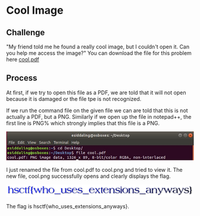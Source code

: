 # Cool Image

## Challenge

"My friend told me he found a really cool image, but I couldn't open it. Can you help me access the image?"
You can download the file for this problem here [cool.pdf](cool.pdf)

## Process

At first, if we try to open this file as a PDF, we are told that it will not open because it is damaged or the file tpe is not recognized. 

If we run the command file on the given file we can are told that this is not actually a PDF, but a PNG. Similarly if we open up the file in notepad++, the first line is PNG% which strongly implies that this file is a PNG.

![Running the command file on the file](Capture.JPG)

I just renamed the file from cool.pdf to cool.png and tried to view it. The new file, cool.png successfully opens and clearly displays the flag.

![opening up the new PNG file](cool.png)

The flag is hsctf{who_uses_extensions_anyways}.